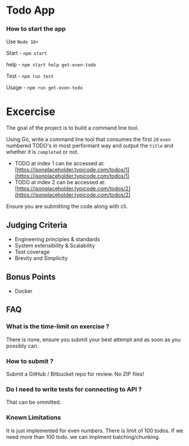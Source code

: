 # Todo App

### How to start the app

Use `Node 18+`

Start - `npm start`

help - `npm start help get-even-todo`

Test - `npm run test`

Usage - `npm run get-even-todo`

# Excercise

The goal of the project is to build a command line tool.

Using Go, write a command line tool that consumes the first `20` `even` numbered TODO's in most performant way and output the `title` and whether it is `completed` or not.

- TODO at index 1 can be accessed at: [https://jsonplaceholder.typicode.com/todos/1](https://jsonplaceholder.typicode.com/todos/1)
- TODO at index 2 can be accessed at: [https://jsonplaceholder.typicode.com/todos/2](https://jsonplaceholder.typicode.com/todos/2)

Ensure you are submitting the code along with cli.

## Judging Criteria

- Engineering principles & standards
- System extensibility & Scalability
- Test coverage
- Brevity and Simplicity

## Bonus Points

- Docker

## FAQ

### What is the time-limit on exercise ?

There is none, ensure you submit your best attempt and as soon as you possibly can.

### How to submit ?

Submit a GitHub / Bitbucket repo for review. No ZIP files!

### Do I need to write tests for connecting to API ?

That can be ommitted.

### Known Limitations

It is just implemented for even numbers. There is limit of 100 todos. If we need more than 100 todo. we can implment batching/chunking.
